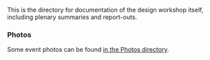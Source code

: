 This is the directory for documentation of the design workshop itself, including plenary summaries and report-outs. 

### Photos
Some event photos can be found [in the Photos directory](https://github.com/WebOfTrustInfo/rebooting-the-web-of-trust-fall2017/tree/master/event-documents/photos).
